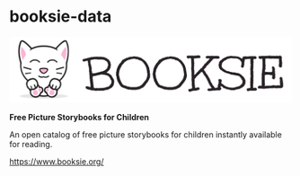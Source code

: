 # booksie-data

[![Booksie.org](https://raw.githubusercontent.com/sgtpep/booksie/master/assets/logo.svg?sanitize=true)](https://www.booksie.org/)

**Free Picture Storybooks for Children**

An open catalog of free picture storybooks for children instantly available for reading.

https://www.booksie.org/
